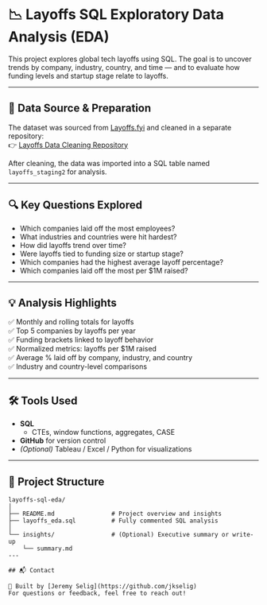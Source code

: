 # 📉 Layoffs SQL Exploratory Data Analysis (EDA)

This project explores global tech layoffs using SQL. The goal is to uncover trends by company, industry, country, and time — and to evaluate how funding levels and startup stage relate to layoffs.

---

## 📂 Data Source & Preparation

The dataset was sourced from [Layoffs.fyi](https://layoffs.fyi/) and cleaned in a separate repository:  
👉 [Layoffs Data Cleaning Repository](https://github.com/jkselig/layoffs-data-cleaning)

After cleaning, the data was imported into a SQL table named `layoffs_staging2` for analysis.

---

## 🔍 Key Questions Explored

- Which companies laid off the most employees?
- What industries and countries were hit hardest?
- How did layoffs trend over time?
- Were layoffs tied to funding size or startup stage?
- Which companies had the highest average layoff percentage?
- Which companies laid off the most per $1M raised?

---

## 💡 Analysis Highlights

✅ Monthly and rolling totals for layoffs  
✅ Top 5 companies by layoffs per year  
✅ Funding brackets linked to layoff behavior  
✅ Normalized metrics: layoffs per $1M raised  
✅ Average % laid off by company, industry, and country  
✅ Industry and country-level comparisons

---

## 🛠️ Tools Used

- **SQL**
  - CTEs, window functions, aggregates, CASE
- **GitHub** for version control
- *(Optional)* Tableau / Excel / Python for visualizations

---

## 📁 Project Structure

```
layoffs-sql-eda/
│
├── README.md                # Project overview and insights
├── layoffs_eda.sql          # Fully commented SQL analysis
│
└── insights/                # (Optional) Executive summary or write-up
    └── summary.md
---

## 📬 Contact

👋 Built by [Jeremy Selig](https://github.com/jkselig)  
For questions or feedback, feel free to reach out!

